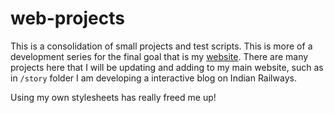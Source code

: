 # web-projects

This is a consolidation of small projects and test scripts. This is more of a development series for the final goal that is my [website](yashbonde.github.io). There are many projects here that I will be updating and adding to my main website, such as in `/story` folder I am developing a interactive blog on Indian Railways.

Using my own stylesheets has really freed me up!